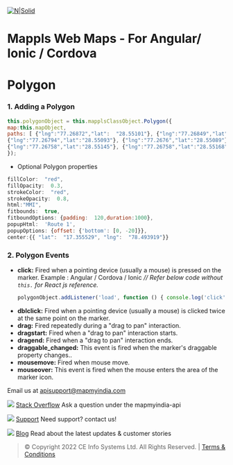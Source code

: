 [![N|Solid](https://about.mappls.com/images/mappls-logo.svg)](https://www.mapmyindia.com/api/)  

# Mappls Web Maps - For Angular/ Ionic / Cordova
# Polygon

  

### 1. Adding a Polygon

```js
this.polygonObject = this.mapplsClassObject.Polygon({
map:this.mapObject,
paths: [ {"lng":"77.26872","lat":  "28.55101"}, {"lng":"77.26849","lat":"28.55099"}, {"lng":"77.26831","lat":"28.55097"},
{"lng":"77.26794","lat":"28.55093"}, {"lng":"77.2676","lat":"28.55089"}, {"lng":"77.26756","lat":"28.55123"},
{"lng":"77.26758","lat":"28.55145"}, {"lng":"77.26758","lat":"28.55168"}, {"lng":"77.26759","lat":"28.55172"} ],
});
```
- Optional  Polygon properties

```js
fillColor:  "red",
fillOpacity:  0.3,
strokeColor:  "red",
strokeOpacity:  0.8,
html:"MMI",
fitbounds:  true,
fitboundOptions: {padding:  120,duration:1000},
popupHtml:  'Route 1',
popupOptions: {offset: {'bottom': [0, -20]}},
center:{{ "lat":  "17.355529", "lng":  "78.493919"}}
```

  

### 2.  Polygon Events
-  **click:** Fired when a pointing device (usually a mouse) is pressed on the marker.
	Example :  Angular / Cordova / Ionic *// Refer below code  without `this.` for React js reference.*
	```js
	polygonObject.addListener('load', function () { console.log('click');});
	```
-  **dblclick:** Fired when a pointing device (usually a mouse) is clicked twice at the same point on the marker.
-  **drag:** Fired repeatedly during a "drag to pan" interaction.
-  **dragstart:** Fired when a "drag to pan" interaction starts.
-  **dragend:** Fired when a "drag to pan" interaction ends.
-  **draggable_changed:** This event is fired when the marker's draggable property changes..
-  **mousemove:** Fired when mouse move.
-  **mouseover:** This event is fired when the mouse enters the area of the marker icon.


Email us at [apisupport@mapmyindia.com](mailto:apisupport@mapmyindia.com)

![](https://www.mapmyindia.com/api/img/icons/stack-overflow.png)
[Stack Overflow](https://stackoverflow.com/questions/tagged/mapmyindia-api)
Ask a question under the mapmyindia-api

![](https://www.mapmyindia.com/api/img/icons/support.png)
[Support](https://www.mapmyindia.com/api/index.php#f_cont)
Need support? contact us!

![](https://www.mapmyindia.com/api/img/icons/blog.png)
[Blog](http://www.mapmyindia.com/blog/)
Read about the latest updates & customer stories


> © Copyright 2022 CE Info Systems Ltd. All Rights Reserved. | [Terms & Conditions](http://www.mapmyindia.com/api/terms-&-conditions)